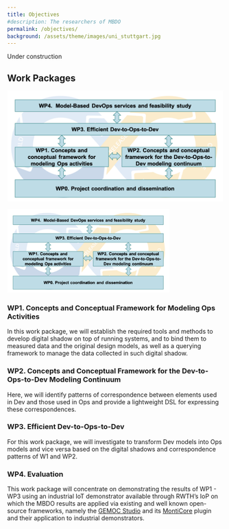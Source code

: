 ```yaml
---
title: Objectives
#description: The researchers of MBDO
permalink: /objectives/
background: /assets/theme/images/uni_stuttgart.jpg
---
```


Under construction

## Work Packages

![image tooltip here](/assets/images/work_packages.png)

<img src="/assets/images/work_packages.png" width="75%">

### WP1. Concepts and Conceptual Framework for Modeling Ops Activities

In this work package, we will establish the required tools and methods to develop digital shadow on top of running systems, and to bind them to measured data and the original design models, as well as a querying framework to manage the data collected in such digital shadow.

### WP2. Concepts and Conceptual Framework for the Dev-to-Ops-to-Dev Modeling Continuum

Here, we will identify patterns of correspondence between elements used in Dev and those used in Ops and provide a lightweight DSL for expressing these correspondences.

### WP3. Efficient Dev-to-Ops-to-Dev

For this work package, we will investigate to transform Dev models into Ops models and vice versa based on the digital shadows and correspondence patterns of W1 and WP2.

### WP4. Evaluation

This work package will concentrate on demonstrating the results of WP1 - WP3 using an industrial IoT demonstrator available through RWTH’s IoP on which the MBDO results are applied via existing and well known open-source frameworks, namely the [GEMOC Studio](www.eclipse.org/gemoc) and its [MontiCore](www.monticore.de) plugin and their application to industrial demonstrators. 